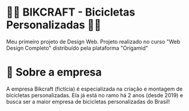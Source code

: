 # 🚵‍♀️ BIKCRAFT - Bicicletas Personalizadas 🚵‍♀️

Meu primeiro projeto de Design Web. Projeto realizado no curso "Web Design Completo" distribuído pela plataforma "Origamid"


# 📓 Sobre a empresa

A empresa Bikcraft (fictícia) é especializada na criação e montagem de bicicletas personalizadas. Ela já está no ramo há 2 anos (desde 2019) e busca ser a maior empresa de bicicletas personalizadas do Brasil!
